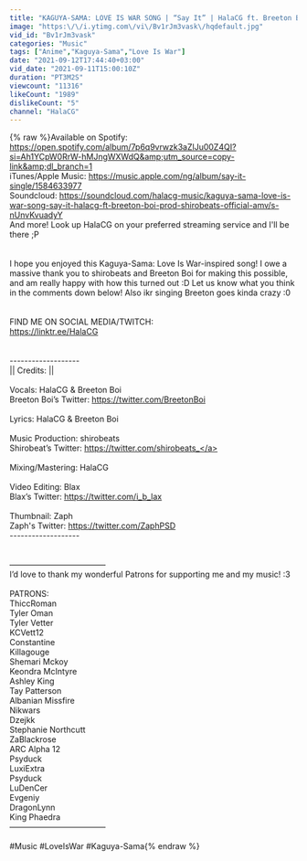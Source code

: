 ```yaml
---
title: "KAGUYA-SAMA: LOVE IS WAR SONG | “Say It” | HalaCG ft. Breeton Boi [Prod. shirobeats] (Official AMV)"
image: "https:\/\/i.ytimg.com\/vi\/Bv1rJm3vask\/hqdefault.jpg"
vid_id: "Bv1rJm3vask"
categories: "Music"
tags: ["Anime","Kaguya-Sama","Love Is War"]
date: "2021-09-12T17:44:40+03:00"
vid_date: "2021-09-11T15:00:10Z"
duration: "PT3M2S"
viewcount: "11316"
likeCount: "1989"
dislikeCount: "5"
channel: "HalaCG"
---
```

{% raw %}Available on Spotify: <a rel="nofollow" target="blank" href="https://open.spotify.com/album/7p6q9vrwzk3aZlJu00Z4QI?si=Ah1YCpW0RrW-hMJngWXWdQ&amp;utm_source=copy-link&amp;dl_branch=1">https://open.spotify.com/album/7p6q9vrwzk3aZlJu00Z4QI?si=Ah1YCpW0RrW-hMJngWXWdQ&amp;utm_source=copy-link&amp;dl_branch=1</a><br />iTunes/Apple Music: <a rel="nofollow" target="blank" href="https://music.apple.com/ng/album/say-it-single/1584633977">https://music.apple.com/ng/album/say-it-single/1584633977</a><br />Soundcloud: <a rel="nofollow" target="blank" href="https://soundcloud.com/halacg-music/kaguya-sama-love-is-war-song-say-it-halacg-ft-breeton-boi-prod-shirobeats-official-amv/s-nUnvKvuadyY">https://soundcloud.com/halacg-music/kaguya-sama-love-is-war-song-say-it-halacg-ft-breeton-boi-prod-shirobeats-official-amv/s-nUnvKvuadyY</a><br />And more! Look up HalaCG on your preferred streaming service and I'll be there ;P<br /><br /><br />I hope you enjoyed this Kaguya-Sama: Love Is War-inspired song! I owe a massive thank you to shirobeats and Breeton Boi for making this possible, and am really happy with how this turned out :D Let us know what you think in the comments down below! Also ikr singing Breeton goes kinda crazy :0<br /><br /><br />FIND ME ON SOCIAL MEDIA/TWITCH:<br /><a rel="nofollow" target="blank" href="https://linktr.ee/HalaCG">https://linktr.ee/HalaCG</a><br /><br /><br />-------------------<br />|| Credits: ||<br /><br />Vocals: HalaCG &amp; Breeton Boi<br />Breeton Boi’s Twitter: <a rel="nofollow" target="blank" href="https://twitter.com/BreetonBoi">https://twitter.com/BreetonBoi</a><br /><br />Lyrics: HalaCG &amp; Breeton Boi<br /><br />Music Production: shirobeats<br />Shirobeat’s Twitter: <a rel="nofollow" target="blank" href="https://twitter.com/shirobeats_">https://twitter.com/shirobeats_</a><br /><br />Mixing/Mastering: HalaCG<br /><br />Video Editing: Blax<br />Blax’s Twitter: <a rel="nofollow" target="blank" href="https://twitter.com/i_b_lax">https://twitter.com/i_b_lax</a><br /><br />Thumbnail: Zaph <br />Zaph's Twitter: <a rel="nofollow" target="blank" href="https://twitter.com/ZaphPSD">https://twitter.com/ZaphPSD</a><br />-------------------<br /><br /><br />————————————<br />I’d love to thank my wonderful Patrons for supporting me and my music! :3 <br /><br />PATRONS:<br />ThiccRoman<br />Tyler Oman<br />Tyler Vetter<br />KCVett12<br />Constantine<br />Killagouge<br />Shemari Mckoy<br />Keondra McIntyre<br />Ashley King<br />Tay Patterson<br />Albanian Missfire<br />Nikwars<br />Dzejkk<br />Stephanie Northcutt<br />ZaBlackrose<br />ARC Alpha 12<br />Psyduck<br />LuxiExtra<br />Psyduck<br />LuDenCer<br />Evgeniy<br />DragonLynn<br />King Phaedra<br />————————————<br /><br />#Music #LoveIsWar #Kaguya-Sama{% endraw %}
